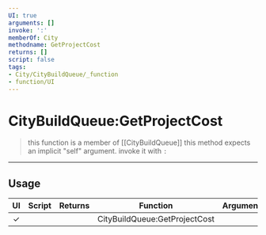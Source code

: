 ```yaml
---
UI: true
arguments: []
invoke: ':'
memberOf: City
methodname: GetProjectCost
returns: []
script: false
tags:
- City/CityBuildQueue/_function
- function/UI
---
```

# CityBuildQueue:GetProjectCost
> this function is a member of [[CityBuildQueue]]
> this method expects an implicit "self" argument. invoke it with `:`
-----
## Usage
|  UI | Script | Returns | Function | Arguments |
|:---:|:------:|-------:|:--------:|:---------|
|✓| ||CityBuildQueue:GetProjectCost||
